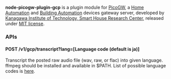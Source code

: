 **node-picogw-plugin-gcp** is a plugin module for [PicoGW](https://github.com/KAIT-HEMS/node-picogw), a [Home Automation](https://en.wikipedia.org/wiki/Home_automation) and [Building Automation](https://en.wikipedia.org/wiki/Building_automation) devices gateway server, developed by [Kanagawa Institute of Technology, Smart House Research Center](http://sh-center.org/en/), released under [MIT license](https://opensource.org/licenses/mit-license.php).

### APIs

#### POST /v1/gcp/transcript?lang=[Language code (default is ja)]

Transcript the posted raw audio file (wav, raw, or flac) into given language. ffmpeg should be installed and available in $PATH.
List of possible language codes is [here](https://cloud.google.com/translate/docs/languages).
